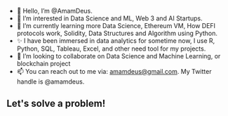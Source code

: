 - 👋 Hello, I’m @AmamDeus.
- 👀 I’m interested in Data Science and ML, Web 3 and AI Startups.
- 🌱 I’m currently learning more Data Science, Ethereum VM, How DEFI protocols work, Solidity, Data Structures and Algorithm using Python.
- ✨ I have been immersed in data analytics for sometime now, I use R, Python, SQL, Tableau, Excel, and other need tool for my projects.
- 💞️ I’m looking to collaborate on Data Science and Machine Learning, or blockchain project
- 📫 You can reach out to me via: amamdeus@gmail.com. My Twitter handle is @amamdeus.
## Let's solve a problem!

<!---
AmamDeus/AmamDeus is a ✨ special ✨ repository because its `README.md` (this file) appears on your GitHub profile.
You can click the Preview link to take a look at your changes.
--->

